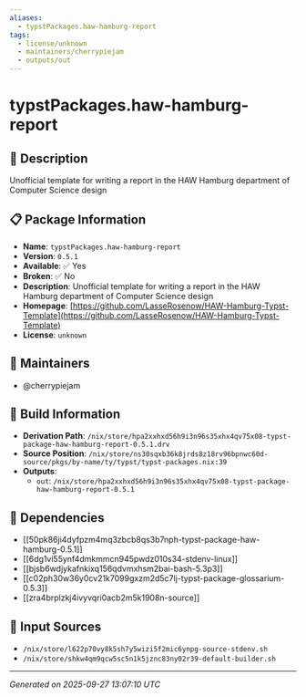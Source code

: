 ```yaml
---
aliases:
  - typstPackages.haw-hamburg-report
tags:
  - license/unknown
  - maintainers/cherrypiejam
  - outputs/out
---
```


# typstPackages.haw-hamburg-report

## 📝 Description

Unofficial template for writing a report in the HAW Hamburg department of Computer Science design

## 📋 Package Information

- **Name**: `typstPackages.haw-hamburg-report`
- **Version**: `0.5.1`
- **Available**: ✅ Yes
- **Broken**: ✅ No
- **Description**: Unofficial template for writing a report in the HAW Hamburg department of Computer Science design
- **Homepage**: [https://github.com/LasseRosenow/HAW-Hamburg-Typst-Template](https://github.com/LasseRosenow/HAW-Hamburg-Typst-Template)
- **License**: `unknown`
## 👥 Maintainers

- @cherrypiejam


## 🔧 Build Information

- **Derivation Path**: `/nix/store/hpa2xxhxd56h9i3n96s35xhx4qv75x08-typst-package-haw-hamburg-report-0.5.1.drv`
- **Source Position**: `/nix/store/ns30sqxb36k8jrds8z18rv96bpnwc60d-source/pkgs/by-name/ty/typst/typst-packages.nix:39`
- **Outputs**:
  - `out`:  `/nix/store/hpa2xxhxd56h9i3n96s35xhx4qv75x08-typst-package-haw-hamburg-report-0.5.1`

## 🔗 Dependencies

- [[50pk86ji4dyfpzm4mq3zbcb8qs3b7nph-typst-package-haw-hamburg-0.5.1]]
- [[6dg1vi55ynf4dmkmmcn945pwdz010s34-stdenv-linux]]
- [[bjsb6wdjykafnkixq156qdvmxhsm2bai-bash-5.3p3]]
- [[c02ph30w36y0cv21k7099gxzm2d5c7lj-typst-package-glossarium-0.5.3]]
- [[zra4brplzkj4ivyvqri0acb2m5k1908n-source]]

## 📁 Input Sources

- `/nix/store/l622p70vy8k5sh7y5wizi5f2mic6ynpg-source-stdenv.sh`
- `/nix/store/shkw4qm9qcw5sc5n1k5jznc83ny02r39-default-builder.sh`

---
*Generated on 2025-09-27 13:07:10 UTC*
